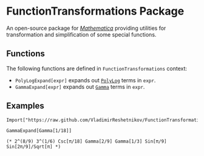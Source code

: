 # FunctionTransformations Package
An open-source package for [_Mathematica_](https://www.wolfram.com/mathematica/) providing utilities for transformation and simplification of some special functions.

## Functions
The following functions are defined in `FunctionTransformations` context:
* `PolyLogExpand[expr]` expands out [`PolyLog`](https://reference.wolfram.com/language/ref/PolyLog.html) terms in `expr`.
* `GammaExpand[expr]` expands out [`Gamma`](https://reference.wolfram.com/language/ref/Gamma.html) terms in `expr`.


## Examples
```
Import["https://raw.github.com/VladimirReshetnikov/FunctionTransformations/master/FunctionTransformations.m"]

GammaExpand[Gamma[1/18]]

(* 2^(8/9) 3^(1/6) Csc[π/18] Gamma[2/9] Gamma[1/3] Sin[π/9] Sin[2π/9]/Sqrt[π] *)
```
